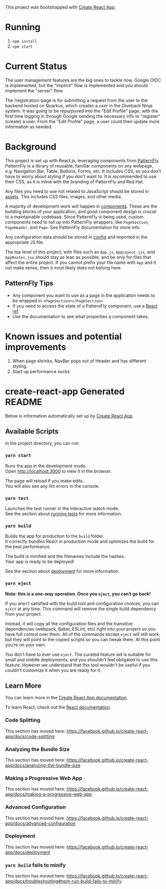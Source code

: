 This project was bootstrapped with [Create React App](https://github.com/facebook/create-react-app).

# Running

1.  `npm install`
2.  `npm start`

# Current Status

The user management features are the big ones to tackle now. Google OIDC is implemented, but the "implicit" flow is implemented and you should implement the "server" flow.

The /registration-page is for submitting a request from the user to the backend hosted on Quarkus, which creates a user in the Giveback Ninja system. It was going to be repurposed into the "Edit Profile" page, with the first time logging in through Google sending the necessary info to "register" (create) a user. From the "Edit Profile" page, a user could then update more information as needed.

# Background

This project is set up with React.js, leveraging components from [PatternFly](https://www.patternfly.org). PatternFly is a library of reusable, familiar components on any webpage, e.g. Navigation Bar, Table, Buttons, Forms, etc. It includes CSS, so you don't have to worry about styling if you don't want to. It is recommended to use their CSS, as it is inline with the branding of PatternFly and Red Hat.

Any files you need to use not related to JavaScript should be stored in [assets](src/assets). This includes CSS files, images, and other media.

A majority of development work will happen in [components](src/components). These are the building blocks of your application, and good component design is crucial to a maintainable codebase. Since PatternFly is being used, custom components need to roll up into PatternFly wrappers, like `PageSection`, `PageHeader`, and `Page`. See PatternFly documentation for more info.

Any configuration data should be stored in [config](src/config) and imported in the appropriate JS file.

The top level of this project, with files such as `App.js`, `AppLayout.jsx`, and `AppRoutes.jsx` should stay as lean as possible, and be only for files that affect the entire project. If you cannot prefix your file name with `App` and it not make sense, then it most likely does not belong here.

## PatternFly Tips

-   Any component you want to use as a page in the application needs to be wrapped in `<PageSection></PageSection>`
-   If you need to access the state of a PatternFly component, use a [React ref](https://reactjs.org/docs/refs-and-the-dom.html).
-   Use the documentation to see what properties a component takes.

# Known issues and potential improvements

1.  When page shrinks, NavBar pops out of Header and has different styling.
2.  Start up performance sucks

# create-react-app Generated README

Below is information automatically set up by [Create React App](https://github.com/facebook/create-react-app).

## Available Scripts

In the project directory, you can run:

### `yarn start`

Runs the app in the development mode.<br />
Open <http://localhost:3000> to view it in the browser.

The page will reload if you make edits.<br />
You will also see any lint errors in the console.

### `yarn test`

Launches the test runner in the interactive watch mode.<br />
See the section about [running tests](https://facebook.github.io/create-react-app/docs/running-tests) for more information.

### `yarn build`

Builds the app for production to the `build` folder.<br />
It correctly bundles React in production mode and optimizes the build for the best performance.

The build is minified and the filenames include the hashes.<br />
Your app is ready to be deployed!

See the section about [deployment](https://facebook.github.io/create-react-app/docs/deployment) for more information.

### `yarn eject`

**Note: this is a one-way operation. Once you `eject`, you can’t go back!**

If you aren’t satisfied with the build tool and configuration choices, you can `eject` at any time. This command will remove the single build dependency from your project.

Instead, it will copy all the configuration files and the transitive dependencies (webpack, Babel, ESLint, etc) right into your project so you have full control over them. All of the commands except `eject` will still work, but they will point to the copied scripts so you can tweak them. At this point you’re on your own.

You don’t have to ever use `eject`. The curated feature set is suitable for small and middle deployments, and you shouldn’t feel obligated to use this feature. However we understand that this tool wouldn’t be useful if you couldn’t customize it when you are ready for it.

## Learn More

You can learn more in the [Create React App documentation](https://facebook.github.io/create-react-app/docs/getting-started).

To learn React, check out the [React documentation](https://reactjs.org/).

### Code Splitting

This section has moved here: <https://facebook.github.io/create-react-app/docs/code-splitting>

### Analyzing the Bundle Size

This section has moved here: <https://facebook.github.io/create-react-app/docs/analyzing-the-bundle-size>

### Making a Progressive Web App

This section has moved here: <https://facebook.github.io/create-react-app/docs/making-a-progressive-web-app>

### Advanced Configuration

This section has moved here: <https://facebook.github.io/create-react-app/docs/advanced-configuration>

### Deployment

This section has moved here: <https://facebook.github.io/create-react-app/docs/deployment>

### `yarn build` fails to minify

This section has moved here: <https://facebook.github.io/create-react-app/docs/troubleshooting#npm-run-build-fails-to-minify>
